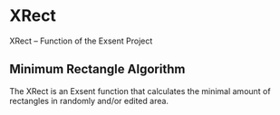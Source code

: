 # XRect
XRect – Function of the Exsent Project

## Minimum Rectangle Algorithm
The XRect is an Exsent function that calculates the minimal amount of rectangles in randomly and/or edited area.

